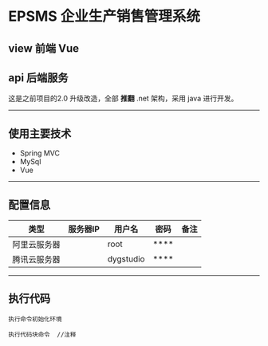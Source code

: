 # EPSMS 企业生产销售管理系统

## view 前端 Vue

## api 后端服务

这是之前项目的2.0 升级改造，全部 **推翻** .net 架构，采用 java 进行开发。

***

## 使用主要技术

* Spring MVC
* MySql
* Vue

***

## 配置信息

|类型|服务器IP|用户名|密码|备注|
|---|---|---|---|---|
|阿里云服务器| |root|****| |
|腾讯云服务器| |dygstudio|****| |

***

## 执行代码

`执行命令初始化环境`

```
执行代码块命令  //注释
```


